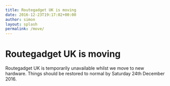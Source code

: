 ```yaml
---
title: Routegadget UK is moving
date: 2016-12-23T19:17:02+00:00
author: simon
layout: splash
permalink: /move/
---
```

# Routegadget UK is moving

Routegadget UK is temporarily unavailable whilst we move to new hardware. Things should be restored to normal by Saturday 24th December 2016.
